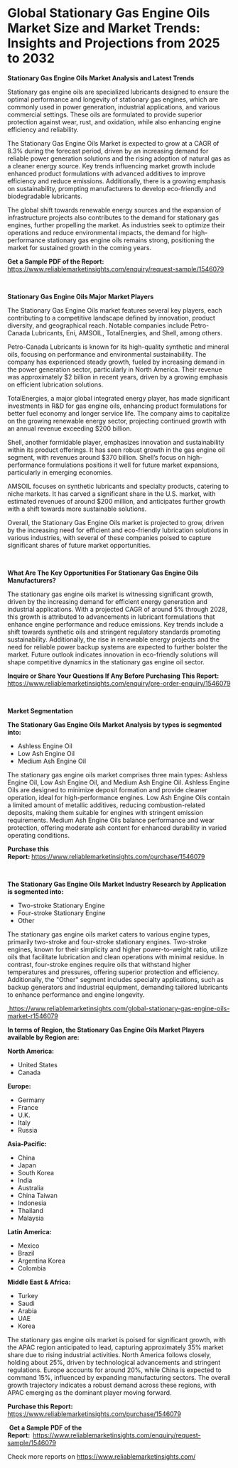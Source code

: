 <p><h1>Global Stationary Gas Engine Oils Market Size and Market Trends: Insights and Projections from 2025 to 2032</h1></p><p><strong>Stationary Gas Engine Oils Market Analysis and Latest Trends</strong></p>
<p><p>Stationary gas engine oils are specialized lubricants designed to ensure the optimal performance and longevity of stationary gas engines, which are commonly used in power generation, industrial applications, and various commercial settings. These oils are formulated to provide superior protection against wear, rust, and oxidation, while also enhancing engine efficiency and reliability.</p><p>The Stationary Gas Engine Oils Market is expected to grow at a CAGR of 8.3% during the forecast period, driven by an increasing demand for reliable power generation solutions and the rising adoption of natural gas as a cleaner energy source. Key trends influencing market growth include enhanced product formulations with advanced additives to improve efficiency and reduce emissions. Additionally, there is a growing emphasis on sustainability, prompting manufacturers to develop eco-friendly and biodegradable lubricants.</p><p>The global shift towards renewable energy sources and the expansion of infrastructure projects also contributes to the demand for stationary gas engines, further propelling the market. As industries seek to optimize their operations and reduce environmental impacts, the demand for high-performance stationary gas engine oils remains strong, positioning the market for sustained growth in the coming years.</p></p>
<p><strong>Get a Sample PDF of the Report:&nbsp;</strong> <a href="https://www.reliablemarketinsights.com/enquiry/request-sample/1546079?utm_campaign=3264&utm_medium=2&utm_source=Github&utm_content=ia&utm_term=02042025&utm_id=stationary-gas-engine-oils">https://www.reliablemarketinsights.com/enquiry/request-sample/1546079</a></p>
<p>&nbsp;</p>
<p><strong>Stationary Gas Engine Oils Major Market Players</strong></p>
<p><p>The Stationary Gas Engine Oils market features several key players, each contributing to a competitive landscape defined by innovation, product diversity, and geographical reach. Notable companies include Petro-Canada Lubricants, Eni, AMSOIL, TotalEnergies, and Shell, among others.</p><p>Petro-Canada Lubricants is known for its high-quality synthetic and mineral oils, focusing on performance and environmental sustainability. The company has experienced steady growth, fueled by increasing demand in the power generation sector, particularly in North America. Their revenue was approximately $2 billion in recent years, driven by a growing emphasis on efficient lubrication solutions. </p><p>TotalEnergies, a major global integrated energy player, has made significant investments in R&D for gas engine oils, enhancing product formulations for better fuel economy and longer service life. The company aims to capitalize on the growing renewable energy sector, projecting continued growth with an annual revenue exceeding $200 billion.</p><p>Shell, another formidable player, emphasizes innovation and sustainability within its product offerings. It has seen robust growth in the gas engine oil segment, with revenues around $370 billion. Shell’s focus on high-performance formulations positions it well for future market expansions, particularly in emerging economies.</p><p>AMSOIL focuses on synthetic lubricants and specialty products, catering to niche markets. It has carved a significant share in the U.S. market, with estimated revenues of around $200 million, and anticipates further growth with a shift towards more sustainable solutions.</p><p>Overall, the Stationary Gas Engine Oils market is projected to grow, driven by the increasing need for efficient and eco-friendly lubrication solutions in various industries, with several of these companies poised to capture significant shares of future market opportunities.</p></p>
<p>&nbsp;</p>
<p><strong>What Are The Key Opportunities For Stationary Gas Engine Oils Manufacturers?</strong></p>
<p><p>The stationary gas engine oils market is witnessing significant growth, driven by the increasing demand for efficient energy generation and industrial applications. With a projected CAGR of around 5% through 2028, this growth is attributed to advancements in lubricant formulations that enhance engine performance and reduce emissions. Key trends include a shift towards synthetic oils and stringent regulatory standards promoting sustainability. Additionally, the rise in renewable energy projects and the need for reliable power backup systems are expected to further bolster the market. Future outlook indicates innovation in eco-friendly solutions will shape competitive dynamics in the stationary gas engine oil sector.</p></p>
<p><strong>Inquire or Share Your Questions If Any Before Purchasing This Report:</strong> <a href="https://www.reliablemarketinsights.com/enquiry/pre-order-enquiry/1546079?utm_campaign=3264&utm_medium=2&utm_source=Github&utm_content=ia&utm_term=02042025&utm_id=stationary-gas-engine-oils">https://www.reliablemarketinsights.com/enquiry/pre-order-enquiry/1546079</a></p>
<p>&nbsp;</p>
<p><strong>Market Segmentation</strong></p>
<p><strong>The Stationary Gas Engine Oils Market Analysis by types is segmented into:</strong></p>
<p><ul><li>Ashless Engine Oil</li><li>Low Ash Engine Oil</li><li>Medium Ash Engine Oil</li></ul></p>
<p><p>The stationary gas engine oils market comprises three main types: Ashless Engine Oil, Low Ash Engine Oil, and Medium Ash Engine Oil. Ashless Engine Oils are designed to minimize deposit formation and provide cleaner operation, ideal for high-performance engines. Low Ash Engine Oils contain a limited amount of metallic additives, reducing combustion-related deposits, making them suitable for engines with stringent emission requirements. Medium Ash Engine Oils balance performance and wear protection, offering moderate ash content for enhanced durability in varied operating conditions.</p></p>
<p><strong>Purchase this Report:&nbsp;</strong><a href="https://www.reliablemarketinsights.com/purchase/1546079?utm_campaign=3264&utm_medium=2&utm_source=Github&utm_content=ia&utm_term=02042025&utm_id=stationary-gas-engine-oils">https://www.reliablemarketinsights.com/purchase/1546079</a></p>
<p>&nbsp;</p>
<p><strong>The Stationary Gas Engine Oils Market Industry Research by Application is segmented into:</strong></p>
<p><ul><li>Two-stroke Stationary Engine</li><li>Four-stroke Stationary Engine</li><li>Other</li></ul></p>
<p><p>The stationary gas engine oils market caters to various engine types, primarily two-stroke and four-stroke stationary engines. Two-stroke engines, known for their simplicity and higher power-to-weight ratio, utilize oils that facilitate lubrication and clean operations with minimal residue. In contrast, four-stroke engines require oils that withstand higher temperatures and pressures, offering superior protection and efficiency. Additionally, the "Other" segment includes specialty applications, such as backup generators and industrial equipment, demanding tailored lubricants to enhance performance and engine longevity.</p></p>
<p><a href="https://www.reliablemarketinsights.com/global-stationary-gas-engine-oils-market-r1546079?utm_campaign=3264&utm_medium=2&utm_source=Github&utm_content=ia&utm_term=02042025&utm_id=stationary-gas-engine-oils">&nbsp;https://www.reliablemarketinsights.com/global-stationary-gas-engine-oils-market-r1546079</a></p>
<p><strong>In terms of Region, the Stationary Gas Engine Oils Market Players available by Region are:</strong></p>
<p>
    <p> <strong> North America: </strong>
        <ul>
            <li>United States</li>
            <li>Canada</li>
        </ul>
        </p> 
    <p> <strong> Europe: </strong>
        <ul>
            <li>Germany</li>
            <li>France</li>
            <li>U.K.</li>
            <li>Italy</li>
            <li>Russia</li>
        </ul>
        </p> 
    <p> <strong> Asia-Pacific: </strong>
        <ul>
            <li>China</li>
            <li>Japan</li>
            <li>South Korea</li>
            <li>India</li>
            <li>Australia</li>
            <li>China Taiwan</li>
            <li>Indonesia</li>
            <li>Thailand</li>
            <li>Malaysia</li>
        </ul>
        </p> 
    <p> <strong> Latin America: </strong>
        <ul>
            <li>Mexico</li>
            <li>Brazil</li>
            <li>Argentina Korea</li>
            <li>Colombia</li>
        </ul>
        </p> 
    <p> <strong> Middle East & Africa: </strong>
        <ul>
            <li>Turkey</li>
            <li>Saudi</li>
            <li>Arabia</li>
            <li>UAE</li>
            <li>Korea</li>
        </ul>
    </p>
    </p>
<p><p>The stationary gas engine oils market is poised for significant growth, with the APAC region anticipated to lead, capturing approximately 35% market share due to rising industrial activities. North America follows closely, holding about 25%, driven by technological advancements and stringent regulations. Europe accounts for around 20%, while China is expected to command 15%, influenced by expanding manufacturing sectors. The overall growth trajectory indicates a robust demand across these regions, with APAC emerging as the dominant player moving forward.</p></p>
<p><strong>Purchase this Report: </strong><a href="https://www.reliablemarketinsights.com/purchase/1546079?utm_campaign=3264&utm_medium=2&utm_source=Github&utm_content=ia&utm_term=02042025&utm_id=stationary-gas-engine-oils">https://www.reliablemarketinsights.com/purchase/1546079</a></p>
<p>&nbsp;<strong>Get a Sample PDF of the Report:&nbsp;&nbsp;</strong><a href="https://www.reliablemarketinsights.com/enquiry/request-sample/1546079?utm_campaign=3264&utm_medium=2&utm_source=Github&utm_content=ia&utm_term=02042025&utm_id=stationary-gas-engine-oils">https://www.reliablemarketinsights.com/enquiry/request-sample/1546079</a></p>
<p><strong></strong></p>
<p>Check more reports on <a href="https://www.reliablemarketinsights.com/?utm_campaign=3264&utm_medium=2&utm_source=Github&utm_content=ia&utm_term=02042025&utm_id=stationary-gas-engine-oils">https://www.reliablemarketinsights.com/</a></p>